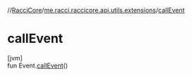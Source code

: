 //[RacciCore](../../index.md)/[me.racci.raccicore.api.utils.extensions](index.md)/[callEvent](call-event.md)

# callEvent

[jvm]\
fun Event.[callEvent](call-event.md)()
